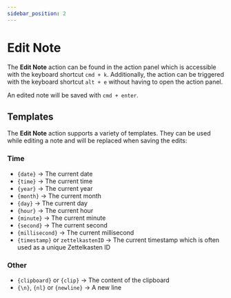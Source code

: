 ```yaml
---
sidebar_position: 2
---
```


# Edit Note

The **Edit Note** action can be found in the action panel which is accessible with the keyboard shortcut `cmd + k`.
Additionally, the action can be triggered with the keyboard shortcut `alt + e` without having to open the action panel.

An edited note will be saved with `cmd + enter`.

## Templates

The **Edit Note** action supports a variety of templates. They can be used while editing a note and will be replaced when saving the edits:

### Time
- `{date}` → The current date
- `{time}` → The current time
- `{year}` → The current year
- `{month}` → The current month
- `{day}` → The current day
- `{hour}` → The current hour
- `{minute}` → The current minute
- `{second}` → The current second
- `{millisecond}` → The current millisecond
- `{timestamp}` or `zettelkastenID` → The current timestamp which is often used as a unique Zettelkasten ID

### Other
- `{clipboard}` or `{clip}` → The content of the clipboard
- `{\n}`, `{nl}` or `{newline}` → A new line